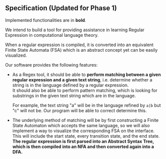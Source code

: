 ## Specification (Updated for Phase 1)

Implemented functionalities are in **bold**.

We intend to build a tool for providing assistance in learning Regular Expression in computational language theory.

When a regular expression is compiled, it is converted into an equivalent Finite State Automata (FSA) which is an abstract concept yet can be easily visualized.

Our software provides the following features:
- As a Regex tool, it should be able to **perform matching between a given regular expression and a given text string**,
  i.e. determine whether a string is in the language defined by a regular expression.  
  It should also be able to perform pattern matching, which is looking for substrings in the given text string which are 
  in the language.
  
  For example, the text string "a" will be in the language refined by `a|b` but "c" will not be.
  Our program will be able to correct determine this.

- The underlying method of matching will be by first constructing a Finite State Automaton which accepts the same language,
  so we will also implement a way to visualize the corresponding FSA on the interface. This will include
  the start state, every transition state, and the end state. **The regular expression is first parsed into an Abstract Syntax Tree,
  which is then compiled into an NFA and then converted again into a DFA.**
